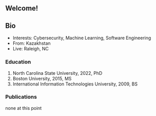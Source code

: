 ## Welcome!

## Bio
- Interests: Cybersecurity, Machine Learning, Software Engineering
- From: Kazakhstan
- Live: Raleigh, NC

### Education

1. North Carolina State University, 2022, PhD
2. Boston University, 2015, MS
3. International Information Technologies University, 2009, BS

### Publications
none at this point


